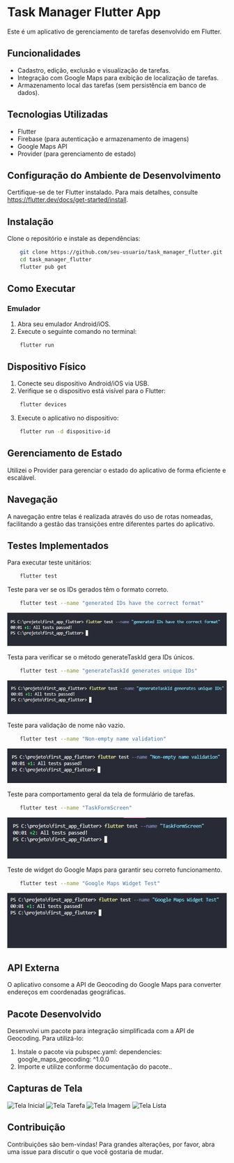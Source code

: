 # Task Manager Flutter App

Este é um aplicativo de gerenciamento de tarefas desenvolvido em Flutter.

## Funcionalidades

- Cadastro, edição, exclusão e visualização de tarefas.
- Integração com Google Maps para exibição de localização de tarefas.
- Armazenamento local das tarefas (sem persistência em banco de dados).

## Tecnologias Utilizadas

- Flutter
- Firebase (para autenticação e armazenamento de imagens)
- Google Maps API
- Provider (para gerenciamento de estado)

## Configuração do Ambiente de Desenvolvimento

Certifique-se de ter Flutter instalado. Para mais detalhes, consulte https://flutter.dev/docs/get-started/install.

## Instalação

Clone o repositório e instale as dependências:

```sh
    git clone https://github.com/seu-usuario/task_manager_flutter.git
    cd task_manager_flutter
    flutter pub get
```

## Como Executar

### Emulador

1. Abra seu emulador Android/iOS.
2. Execute o seguinte comando no terminal:
```sh
    flutter run
```

## Dispositivo Físico

1. Conecte seu dispositivo Android/iOS via USB.
2. Verifique se o dispositivo está visível para o Flutter:
```sh
    flutter devices
```
3. Execute o aplicativo no dispositivo:
```sh
    flutter run -d dispositivo-id
```
## Gerenciamento de Estado

Utilizei o Provider para gerenciar o estado do aplicativo de forma eficiente e escalável.

## Navegação

A navegação entre telas é realizada através do uso de rotas nomeadas, facilitando a gestão das transições entre diferentes partes do aplicativo.

## Testes Implementados


Para executar teste unitários:
```sh
    flutter test
```

Teste para ver se os IDs gerados têm o formato correto.
```sh
    flutter test --name "generated IDs have the correct format"
```

![Teste](imagens/generatedId.jpeg)

Testa para verificar se o método generateTaskId gera IDs únicos. 
```sh
    flutter test --name "generateTaskId generates unique IDs"
```

![Teste](imagens/generateTaskId.jpeg)

Teste para validação de nome não vazio.
```sh
    flutter test --name "Non-empty name validation"
```

![Teste](imagens/nome.jpeg)

Teste para comportamento geral da tela de formulário de tarefas.
```sh
    flutter test --name "TaskFormScreen"
```

![Teste](imagens/formulario.jpeg)

Teste de widget do Google Maps para garantir seu correto funcionamento.
```sh
    flutter test --name "Google Maps Widget Test"
```

![Teste](imagens/google.jpeg)

## API Externa

O aplicativo consome a API de Geocoding do Google Maps para converter endereços em coordenadas geográficas.

## Pacote Desenvolvido

Desenvolvi um pacote para integração simplificada com a API de Geocoding. Para utilizá-lo:

1. Instale o pacote via pubspec.yaml:
    dependencies:
    google_maps_geocoding: ^1.0.0
2. Importe e utilize conforme documentação do pacote..

## Capturas de Tela

![Tela Inicial](imagens/telaInicial.jpg)
![Tela Tarefa](imagens/telaTarefa.jpg)
![Tela Imagem](imagens/telaImagem.jpg)
![Tela Lista](imagens/telaLista.jpg)

## Contribuição

Contribuições são bem-vindas! Para grandes alterações, por favor, abra uma issue para discutir o que você gostaria de mudar.